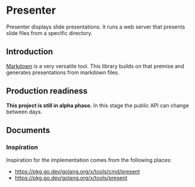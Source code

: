 # Presenter

Presenter displays slide presentations. It runs a web server that presents slide files from a specific directory.

## Introduction

[Markdown](https://en.wikipedia.org/wiki/Markdown) is a very versatile tool. This library builds on that premise and generates presentations from markdown files.

## Production readiness

**This project is still in alpha phase.** In this stage the public API can change between days.

## Documents

### Inspiration

Inspiration for the implementation comes from the following places:

- https://pkg.go.dev/golang.org/x/tools/cmd/present
- https://pkg.go.dev/golang.org/x/tools/present

